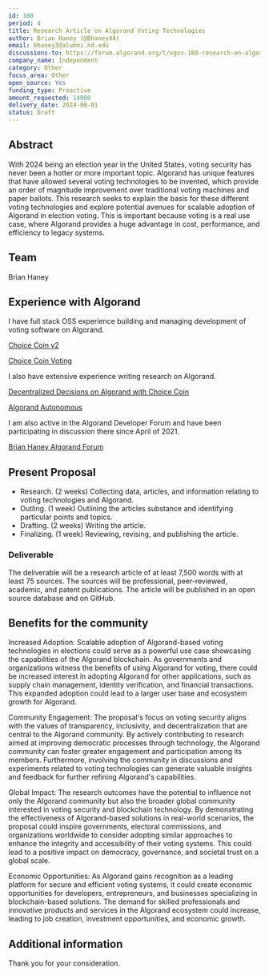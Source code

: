 ```yaml
---
id: 180
period: 4
title: Research Article on Algorand Voting Technologies
author: Brian Haney (@Bhaney44)
email: bhaney3@alumni.nd.edu
discussions-to: https://forum.algorand.org/t/xgov-180-research-on-algorand-voting-technologies/11744
company_name: Independent
category: Other
focus_area: Other
open_source: Yes
funding_type: Proactive
amount_requested: 14000
delivery_date: 2024-08-01
status: Draft
---
```


## Abstract
With 2024 being an election year in the United States, voting security has never been a hotter or more important topic. Algorand has unique features that have allowed several voting technologies to be invented, which provide an order of magnitude improvement over traditional voting machines and paper ballots. This research seeks to explain the basis for these different voting technologies and explore potential avenues for scalable adoption of Algorand in election voting. This is important because voting is a real use case, where Algorand provides a huge advantage in cost, performance, and efficiency to legacy systems.

## Team
Brian Haney

## Experience with Algorand
I have full stack OSS experience building and managing development of voting software on Algorand.

<a href= "https://github.com/ChoiceCoin/v2"> Choice Coin v2 </a>

<a href= "https://github.com/ChoiceCoin/Voting"> Choice Coin Voting </a>

I also have extensive experience writing research on Algorand.

<a href="https://papers.ssrn.com/sol3/papers.cfm?abstract_id=3913316"> Decentralized Decisions on Algorand with Choice Coin </a>

<a href="https://papers.ssrn.com/sol3/papers.cfm?abstract_id=3819055"> Algorand Autonomous </a>

I am also active in the Algorand Developer Forum and have been participating in discussion there since April of 2021. 

<a href = "https://forum.algorand.org/u/bhaney44">Brian Haney Algorand Forum</a>

## Present Proposal
- Research. (2 weeks) Collecting data, articles, and information relating to voting technologies and Algorand.
- Outling. (1 week) Outlining the articles substance and identifying particular points and topics.
- Drafting. (2 weeks) Writing the article.
- Finalizing. (1 week) Reviewing, revising, and publishing the article.

### Deliverable
The deliverable will be a research article of at least 7,500 words with at least 75 sources. The sources will be professional, peer-reviewed, academic, and patent publications. The article will be published in an open source database and on GitHub. 

## Benefits for the community
Increased Adoption: Scalable adoption of Algorand-based voting technologies in elections could serve as a powerful use case showcasing the capabilities of the Algorand blockchain. As governments and organizations witness the benefits of using Algorand for voting, there could be increased interest in adopting Algorand for other applications, such as supply chain management, identity verification, and financial transactions. This expanded adoption could lead to a larger user base and ecosystem growth for Algorand.

Community Engagement: The proposal's focus on voting security aligns with the values of transparency, inclusivity, and decentralization that are central to the Algorand community. By actively contributing to research aimed at improving democratic processes through technology, the Algorand community can foster greater engagement and participation among its members. Furthermore, involving the community in discussions and experiments related to voting technologies can generate valuable insights and feedback for further refining Algorand's capabilities.

Global Impact: The research outcomes have the potential to influence not only the Algorand community but also the broader global community interested in voting security and blockchain technology. By demonstrating the effectiveness of Algorand-based solutions in real-world scenarios, the proposal could inspire governments, electoral commissions, and organizations worldwide to consider adopting similar approaches to enhance the integrity and accessibility of their voting systems. This could lead to a positive impact on democracy, governance, and societal trust on a global scale.

Economic Opportunities: As Algorand gains recognition as a leading platform for secure and efficient voting systems, it could create economic opportunities for developers, entrepreneurs, and businesses specializing in blockchain-based solutions. The demand for skilled professionals and innovative products and services in the Algorand ecosystem could increase, leading to job creation, investment opportunities, and economic growth.

## Additional information
Thank you for your consideration.


